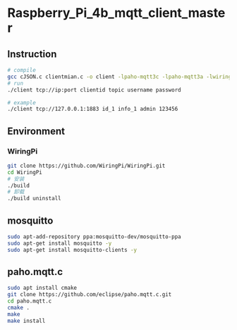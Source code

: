 # Raspberry_Pi_4b_mqtt_client_master

## Instruction

```bash
# compile
gcc cJSON.c clientmian.c -o client -lpaho-mqtt3c -lpaho-mqtt3a -lwiringPi
# run
./client tcp://ip:port clientid topic username password

# example
./client tcp://127.0.0.1:1883 id_1 info_1 admin 123456
```

## Environment

### WiringPi

```bash
git clone https://github.com/WiringPi/WiringPi.git
cd WiringPi
# 安装
./build
# 卸载
./build uninstall
```

## mosquitto

```bash
sudo apt-add-repository ppa:mosquitto-dev/mosquitto-ppa
sudo apt-get install mosquitto -y
sudo apt-get install mosquitto-clients -y
```

## paho.mqtt.c

```bash
sudo apt install cmake
git clone https://github.com/eclipse/paho.mqtt.c.git
cd paho.mqtt.c
cmake .
make
make install
```

